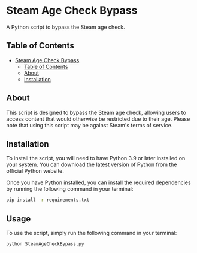 # Steam Age Check Bypass

A Python script to bypass the Steam age check.

## Table of Contents

- [Steam Age Check Bypass](#steam-age-check-bypass)
  - [Table of Contents](#table-of-contents)
  - [About](#about)
  - [Installation](#installation)

## About

This script is designed to bypass the Steam age check, allowing users to access content that would otherwise be restricted due to their age. Please note that using this script may be against Steam's terms of service.

## Installation

To install the script, you will need to have Python 3.9 or later installed on your system. You can download the latest version of Python from the official Python website.

Once you have Python installed, you can install the required dependencies by running the following command in your terminal:

```bash
pip install -r requirements.txt
```	

## Usage
To use the script, simply run the following command in your terminal:

```bash
python SteamAgeCheckBypass.py
```